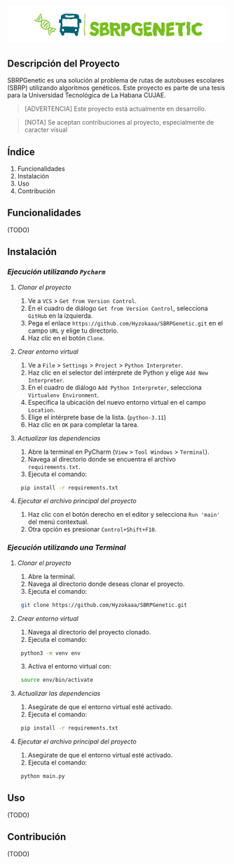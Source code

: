 # ![SBRPGenetic](docs/logoWatercolor.svg)

## Descripción del Proyecto
SBRPGenetic es una solución al problema de rutas de autobuses escolares (SBRP) utilizando algoritmos genéticos. Este proyecto es parte de una tesis para la Universidad Tecnológica de La Habana CUJAE.

> [ADVERTENCIA]
> Este proyecto está actualmente en desarrollo.

> [NOTA]
> Se aceptan contribuciones al proyecto, especialmente de caracter visual
## Índice
1. Funcionalidades
2. Instalación
3. Uso
4. Contribución
## Funcionalidades
(TODO)

## Instalación
### *Ejecución utilizando `Pycharm`*
1. *Clonar el proyecto*
   1. Ve a `VCS` > `Get from Version Control`.
   2. En el cuadro de diálogo `Get from Version Control`, selecciona `GitHub` en la izquierda.
   3. Pega el enlace `https://github.com/Hyzokaaa/SBRPGenetic.git` en el campo `URL` y elige tu directorio.
   4. Haz clic en el botón `Clone`.

2. *Crear entorno virtual*
   1. Ve a `File` > `Settings` > `Project` > `Python Interpreter`.
   2. Haz clic en el selector del intérprete de Python y elige `Add New Interpreter`.
   3. En el cuadro de diálogo `Add Python Interpreter`, selecciona `Virtualenv Environment`.
   4. Especifica la ubicación del nuevo entorno virtual en el campo `Location`.
   5. Elige el intérprete base de la lista. (`python-3.11`)
   6. Haz clic en `OK` para completar la tarea.

3. *Actualizar las dependencias*
   1. Abre la terminal en PyCharm (`View` > `Tool Windows` > `Terminal`).
   2. Navega al directorio donde se encuentra el archivo `requirements.txt`.
   3. Ejecuta el comando:
   ```bash
    pip install -r requirements.txt
    ```

4. *Ejecutar el archivo principal del proyecto*
   1. Haz clic con el botón derecho en el editor y selecciona `Run 'main'` del menú contextual.
   2. Otra opción es presionar `Control+Shift+F10`.

### *Ejecución utilizando una Terminal*
1. *Clonar el proyecto*
   1. Abre la terminal.
   2. Navega al directorio donde deseas clonar el proyecto.
   3. Ejecuta el comando:
   ```bash
    git clone https://github.com/Hyzokaaa/SBRPGenetic.git
    ```

2. *Crear entorno virtual*
   1. Navega al directorio del proyecto clonado.
   2. Ejecuta el comando:
   ```bash
    python3 -m venv env
    ```
   3. Activa el entorno virtual con:
   ```bash
    source env/bin/activate
    ```

3. *Actualizar las dependencias*
   1. Asegúrate de que el entorno virtual esté activado.
   2. Ejecuta el comando:
   ```bash
    pip install -r requirements.txt
    ```

4. *Ejecutar el archivo principal del proyecto*
   1. Asegúrate de que el entorno virtual esté activado.
   2. Ejecuta el comando:
   ```bash
    python main.py
    ```


## Uso
(TODO)

## Contribución
(TODO)
